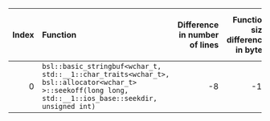 |   Index | Function                                                                                                                                                 |   Difference in number of lines |   Function size difference in bytes | Disassembly                                                |   Number of lines in `assume` build |   Number of bytes in `assume` build |   Number of lines in `none` build |   Number of bytes in `none` build |
|--------:|:---------------------------------------------------------------------------------------------------------------------------------------------------------|--------------------------------:|------------------------------------:|:-----------------------------------------------------------|------------------------------------:|------------------------------------:|----------------------------------:|----------------------------------:|
|       0 | `bsl::basic_stringbuf<wchar_t, std::__1::char_traits<wchar_t>, bsl::allocator<wchar_t> >::seekoff(long long, std::__1::ios_base::seekdir, unsigned int)` |                              -8 |                                 -16 | [Assumed](0.assume.s), [Ignored](0.none.s), [Diff](0.diff) |                                 576 |                             4714240 |                               592 |                           4714256 |